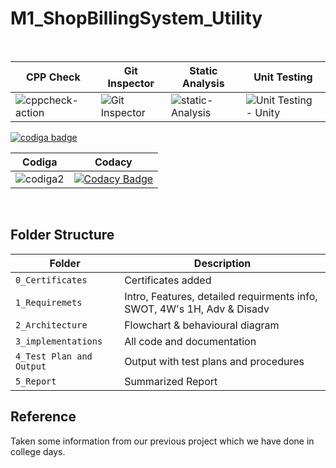 # M1_ShopBillingSystem_Utility

<br>

CPP Check | Git Inspector| Static Analysis| Unit Testing 
---------- |  ----------- | ---------------| ---------
![cppcheck-action](https://github.com/rajasekhart01/M1_ShopBillingSystem_Utility/actions/workflows/cppcheck.yml/badge.svg) | ![Git Inspector](https://github.com/rajasekhart01/M1_ShopBillingSystem_Utility/actions/workflows/git_inspector.yml/badge.svg) | ![static-Analysis](https://github.com/rajasekhart01/M1_ShopBillingSystem_Utility/actions/workflows/static-analysis.yml/badge.svg) | ![Unit Testing - Unity](https://github.com/rajasekhart01/M1_ShopBillingSystem_Utility/actions/workflows/unit_testing.yml/badge.svg) |

<a href="https://app.codiga.io/public/user/github/rajasekhart01">
   <img src="https://api.codiga.io/public/badge/user/github/rajasekhart01?style=light" alt="codiga badge" />
</a>

<br>

Codiga | Codacy | 
-------|---------|
![codiga2](https://user-images.githubusercontent.com/98815258/153749026-f5f29656-0982-40a0-aaf3-b1d5620d3260.svg) | [![Codacy Badge](https://app.codacy.com/project/badge/Grade/f49d43eb9a184e4b996c962bd20cc0c8)](https://www.codacy.com/gh/rajasekhart01/M1_ShopBillingSystem_Utility/dashboard?utm_source=github.com&amp;utm_medium=referral&amp;utm_content=rajasekhart01/M1_ShopBillingSystem_Utility&amp;utm_campaign=Badge_Grade) | 



<br>

## Folder Structure
Folder                   | Description
-------------------------|------------------------------
`0_Certificates`         | Certificates added
`1_Requiremets`          | Intro, Features, detailed requirments info, SWOT, 4W's 1H, Adv & Disadv
`2_Architecture`         | Flowchart & behavioural diagram
`3_implementations`      | All code and documentation
`4_Test Plan and Output` | Output with test plans and procedures
`5_Report`               | Summarized Report


## Reference
Taken some information from our previous project which we have done in college days.
